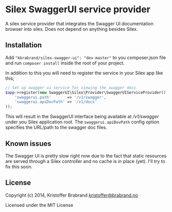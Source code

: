 # Silex SwaggerUI service provider
A silex service provider that integrates the Swagger UI documentation browser into silex. Does not depend on anything besides Silex.

## Installation
Add `"kbrabrand/silex-swagger-ui": "dev-master"` to you composer.json file and run `composer install` inside the root of your project.

In addition to this you will need to register the service in your Silex app like this;

```php
// Set up swagger ui service for viewing the swagger docs
$app->register(new SwaggerUI\Silex\Provider\SwaggerUIServiceProvider(), array(
    'swaggerui.path'       => '/v1/swagger',
    'swaggerui.apiDocPath' => '/v1/docs'
));
```

This will result in the SwaggerUI interface being available at */v1/swagger* under you Silex application root. The `swaggerui.apiDovPath` config option specifies the URL/path to the swagger doc files.

## Known issues
The Swagger UI is pretty slow right now due to the fact that static resources are served _through_ a Silex controller and no cache is in place (yet). I'll try to fix this soon.

## License
Copyright (c) 2014, Kristoffer Brabrand kristoffer@brabrand.no

Licensed under the MIT License
